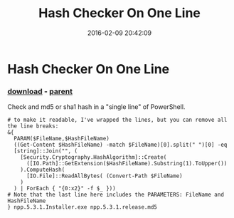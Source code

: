 ﻿---
pid:            6209
poster:         neatguy
title:          Hash Checker On One Line
date:           2016-02-09 20:42:09
format:         posh
parent:         988
parent:         988

---

# Hash Checker On One Line

### [download](6209.ps1) - [parent](988.md)

Check and md5 or sha1 hash in a "single line" of PowerShell.

```posh
# to make it readable, I've wrapped the lines, but you can remove all the line breaks:
&{ 
  PARAM($FileName,$HashFileName) 
  ((Get-Content $HashFileName) -match $FileName)[0].split(" ")[0] -eq 
  [string]::Join("", (
    [Security.Cryptography.HashAlgorithm]::Create(
      ([IO.Path]::GetExtension($HashFileName).Substring(1).ToUpper())
    ).ComputeHash( 
      [IO.File]::ReadAllBytes( (Convert-Path $FileName) 
    )
  ) | ForEach { "{0:x2}" -f $_ }))
# Note that the last line here includes the PARAMETERS: FileName and HashFileName
} npp.5.3.1.Installer.exe npp.5.3.1.release.md5
```
